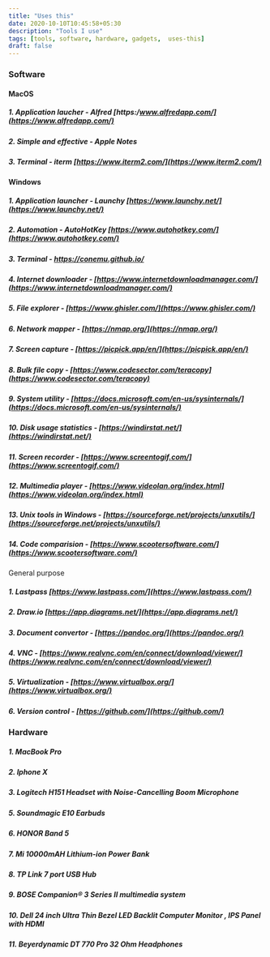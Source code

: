 ```yaml
---
title: "Uses this"
date: 2020-10-10T10:45:58+05:30
description: "Tools I use"
tags: [tools, software, hardware, gadgets,  uses-this]
draft: false
---
```


### Software

#### MacOS
##### 1. Application laucher - Alfred [https:/www.alfredapp.com/](https://www.alfredapp.com/)
##### 2. Simple and effective - Apple Notes 
##### 3. Terminal -  iterm [https://www.iterm2.com/](https://www.iterm2.com/)

#### Windows
##### 1. Application launcher - Launchy  [https://www.launchy.net/](https://www.launchy.net/)
##### 2. Automation - AutoHotKey [https://www.autohotkey.com/](https://www.autohotkey.com/)
##### 3. Terminal - https://conemu.github.io/ 
##### 4. Internet downloader - [https://www.internetdownloadmanager.com/](https://www.internetdownloadmanager.com/) 
##### 5. File explorer - [https://www.ghisler.com/](https://www.ghisler.com/) 
##### 6. Network mapper - [https://nmap.org/](https://nmap.org/)
##### 7. Screen capture - [https://picpick.app/en/](https://picpick.app/en/)
##### 8. Bulk file copy - [https://www.codesector.com/teracopy](https://www.codesector.com/teracopy) 
##### 9. System utility - [https://docs.microsoft.com/en-us/sysinternals/](https://docs.microsoft.com/en-us/sysinternals/)
##### 10. Disk usage statistics - [https://windirstat.net/](https://windirstat.net/)
##### 11. Screen recorder - [https://www.screentogif.com/](https://www.screentogif.com/)
##### 12. Multimedia player - [https://www.videolan.org/index.html](https://www.videolan.org/index.html)
##### 13. Unix tools in Windows - [https://sourceforge.net/projects/unxutils/](https://sourceforge.net/projects/unxutils/)
##### 14. Code comparision - [https://www.scootersoftware.com/](https://www.scootersoftware.com/)


General purpose
##### 1. Lastpass [https://www.lastpass.com/](https://www.lastpass.com/)
##### 2. Draw.io [https://app.diagrams.net/](https://app.diagrams.net/) 
##### 3. Document convertor - [https://pandoc.org/](https://pandoc.org/) 
##### 4. VNC - [https://www.realvnc.com/en/connect/download/viewer/](https://www.realvnc.com/en/connect/download/viewer/)
##### 5. Virtualization - [https://www.virtualbox.org/](https://www.virtualbox.org/)
##### 6. Version control - [https://github.com/](https://github.com/)

### Hardware

##### 1. MacBook Pro
##### 2. Iphone X 
##### 3. Logitech H151 Headset with Noise-Cancelling Boom Microphone 
##### 5. Soundmagic E10 Earbuds
##### 6. HONOR Band 5
##### 7. Mi 10000mAH Lithium-ion Power Bank  
##### 8. TP Link 7 port USB Hub 
##### 9. BOSE Companion® 3 Series II multimedia system
##### 10. Dell 24 inch Ultra Thin Bezel LED Backlit Computer Monitor , IPS Panel with HDMI 
##### 11. Beyerdynamic DT 770 Pro 32 Ohm Headphones
  
